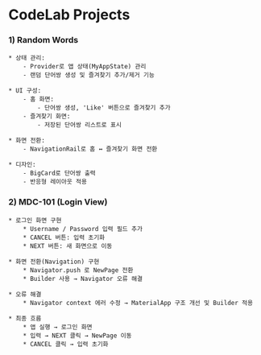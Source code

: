 # CodeLab Projects

### 1) Random Words
    * 상태 관리:
        - Provider로 앱 상태(MyAppState) 관리
        - 랜덤 단어쌍 생성 및 즐겨찾기 추가/제거 기능
    
    * UI 구성:
        - 홈 화면:
            - 단어쌍 생성, 'Like' 버튼으로 즐겨찾기 추가
        - 즐겨찾기 화면:
            - 저장된 단어쌍 리스트로 표시
    
    * 화면 전환:
        - NavigationRail로 홈 ↔ 즐겨찾기 화면 전환
    
    * 디자인:
        - BigCard로 단어쌍 출력
        - 반응형 레이아웃 적용

### 2) MDC-101 (Login View)
    * 로그인 화면 구현
        * Username / Password 입력 필드 추가
        * CANCEL 버튼: 입력 초기화
        * NEXT 버튼: 새 화면으로 이동
    
    * 화면 전환(Navigation) 구현
        * Navigator.push 로 NewPage 전환
        * Builder 사용 → Navigator 오류 해결
        
    * 오류 해결
        * Navigator context 에러 수정 → MaterialApp 구조 개선 및 Builder 적용
        
    * 최종 흐름
        * 앱 실행 → 로그인 화면
        * 입력 → NEXT 클릭 → NewPage 이동
        * CANCEL 클릭 → 입력 초기화
